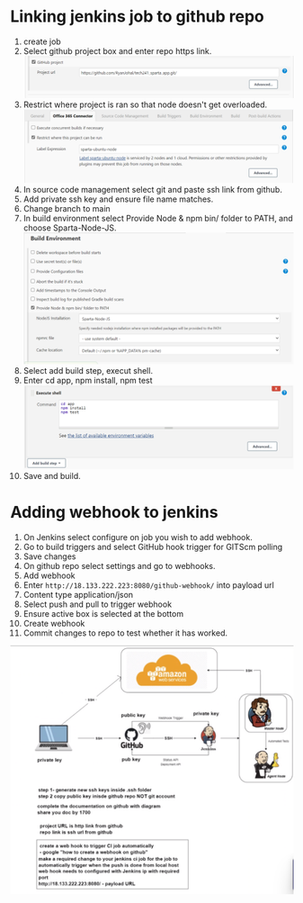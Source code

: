 # Linking jenkins job to github repo
1. create job
2. Select github project box and enter repo https link.
![Alt text](<images/Screenshot 2023-07-11 133454.png>)
3. Restrict where project is ran so that node doesn't get overloaded.
![Alt text](<images/Screenshot 2023-07-11 133637.png>)
4. In source code management select git and paste ssh link from github.
5. Add private ssh key and ensure file name matches.
6. Change branch to main
7. In build environment select Provide Node & npm bin/ folder to PATH, and choose Sparta-Node-JS.
![Alt text](<images/Screenshot 2023-07-11 135253.png>)
8. Select add build step, execut shell. 
9.  Enter cd app, npm install, npm test
![Alt text](<images/Screenshot 2023-07-11 135428.png>)
10. Save and build.

# Adding webhook to jenkins
1. On Jenkins select configure on job you wish to add webhook.
2. Go to build triggers and select GitHub hook trigger for GITScm polling
3. Save changes
4. On github repo select settings and go to webhooks.
5. Add webhook
6. Enter ```http://18.133.222.223:8080/github-webhook/``` into payload url
7. Content type application/json
8. Select push and pull to trigger webhook
9. Ensure active box is selected at the bottom
10. Create webhook
11. Commit changes to repo to test whether it has worked.


![Alt text](<images/Screenshot 2023-07-11 135611.png>)